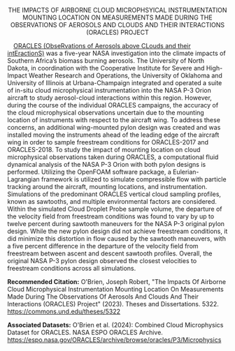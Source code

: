 <p align="center">
THE IMPACTS OF AIRBORNE CLOUD MICROPHSYICAL INSTRUMENTATION MOUNTING LOCATION ON 
MEASUREMENTS MADE DURING THE OBSERVATIONS OF AEROSOLS AND CLOUDS AND THEIR INTERACTIONS 
(ORACLES) PROJECT
<p></p>

&emsp;[ORACLES (ObseRvations of Aerosols above CLouds and their intEractionS)](https://espo.nasa.gov/ORACLES/content/ORACLES) was a five-year NASA investigation into the climate impacts of Southern Africa’s biomass burning aerosols. The University of North Dakota, in coordination with the Cooperative Institute for Severe and High-Impact Weather Research and Operations, the University of Oklahoma and University of Illinois at Urbana-Champaign integrated and operated a suite of in-situ cloud microphysical instrumentation into the NASA P-3 Orion aircraft to study aerosol-cloud interactions within this region. However, during the course of the individual ORACLES campaigns, the accuracy of the cloud microphysical observations uncertain due to the mounting location of instruments with respect to the aircraft wing. To address these concerns, an additional wing-mounted pylon design was created and was installed moving the instruments ahead of the leading edge of the aircraft wing in order to sample freestream conditions for ORACLES-2017 and ORACLES-2018. To study the impact of mounting location on cloud microphysical observations taken during ORACLES, a computational fluid dynamical analysis of the NASA P-3 Orion with both pylon designs is performed. Utilizing the OpenFOAM software package, a Eulerian-Lagrangian framework is utilized to simulate compressible flow with particle tracking around the aircraft, mounting locations, and instrumentation. Simulations of the predominant ORACLES vertical cloud sampling profiles, known as sawtooths, and multiple environmental factors are considered. Within the simulated Cloud Droplet Probe sample volume, the departure of the velocity field from freestream conditions was found to vary by up to twelve percent during sawtooth maneuvers for the NASA P-3 original pylon design. While the new pylon design did not achieve freestream conditions, it did minimize this distortion in flow caused by the sawtooth maneuvers, with a five percent difference in the departure of the velocity field from freestream between ascent and descent sawtooth profiles. Overall, the original NASA P-3 pylon design observed the closest velocities to freestream conditions across all simulations. 

**Recommended Citation:** O'Brien, Joseph Robert, "The Impacts Of Airborne Cloud Microphysical Instrumentation Mounting Location On Measurements Made During The Observations Of Aerosols And Clouds And Their Interactions (ORACLES) Project" (2023). Theses and Dissertations. 5322.
https://commons.und.edu/theses/5322

**Associated Datasets:** O'Brien et al. (2024): Combined Cloud Microphysics Dataset for ORACLES. NASA ESPO ORACLES Archive. https://espo.nasa.gov/ORACLES/archive/browse/oracles/P3/Microphysics

